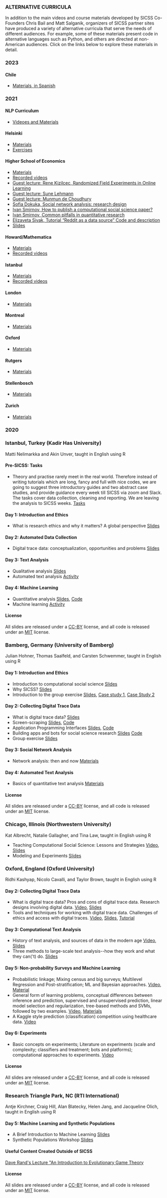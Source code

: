 ### ALTERNATIVE CURRICULA

In addition to the main videos and course materials developed by SICSS Co-Founders Chris Bail and Matt Salganik, organizers of SICSS partner sites have produced a variety of alternative curricula that serve the needs of different audiences. For example, some of these materials present code in alternative languages such as Python, and others are directed at non-American audiences. Click on the links below to explore these materials in detail.

### 2023

#### Chile
- [Materials, in Spanish](https://github.com/ppseguel/sicss-chile-2023)

### 2021

#### NLP Curriculum

- [Videoes and Materials](https://nlp-css-201-tutorials.github.io/nlp-css-201-tutorials/)

#### Helsinki
- [Materials](http://codingsocialscience.org/)
- [Exercises](https://github.com/codingsocialscience/intensive-course)

#### Higher School of Economics
- [Materials](https://sicss.io/2021/hse/schedule) 
- [Recorded videos](https://www.youtube.com/channel/UCZs3cb8xelfGXUfuWdBXGhA)
- [Guest lecture: Rene Kizilcec, Randomized Field Experiments in Online Learning](https://youtu.be/retX_cnW1os)
- [Guest lecture: Sune Lehmann](https://youtu.be/au7jsAad4nY)
- [Guest lecture: Munmun de Choudhury](https://youtu.be/8diSTxPqh80)
- [Sofia Dokuka, Social network analysis: research design](https://youtu.be/tEzUP2XztR8)
- [Ivan Smirnov, How to publish a computational social science paper?](https://youtu.be/GKktvbAsHUY)
- [Ivan Smirnov,  Common pitfalls in quantitative research](https://youtu.be/2M5ZqgIb7_s)
- [Elizaveta Sivak, Tutorial “Reddit as a data source” Code and description](https://sicss.io/2021/materials/hse/reddit_.html)
- [Slides](https://github.com/compsocialscience/summer-institute/blob/master/2021/materials/hse/SICSS%20HSE%202021%20Reddit%20Sivak.pdf)

#### Howard/Mathematica 
- [Materials](https://sicss.io/2021/howard-mathematica/schedule) 
- [Recorded videos](https://www.youtube.com/channel/UCIWamztabv6n47NSBZTYa2g/videos)

#### Istanbul 
- [Materials](https://sicss.io/2021/istanbul/schedule) 
- [Recorded videos](https://www.youtube.com/channel/UCuLtVSsjOcGyI0Rz1rCB5Gg/videos)

#### London
- [Materials](https://sicss.io/2021/london/schedule) 

#### Montreal
- [Materials](https://sicss.io/2021/montreal/schedule) 

#### Oxford
- [Materials](https://github.com/ruettenauer/SICSS-Spatial)

#### Rutgers
- [Materials](https://sicss.io/2021/rutgers/schedule) 

#### Stellenbosch
- [Materials](https://sicss.io/2021/stellenbosch/schedule) 

#### Zurich
- [Materials](https://github.com/computational-social-science-zurich/sicss-zurich)


### 2020 

### Istanbul, Turkey (Kadir Has University)

Matti Nelimarkka and Akin Unver, taught in English using R

#### Pre-SICSS: Tasks
- Theory and practise rarely meet in the real world. Therefore instead of writing tutorials which are long, fancy and full with nice codes, we are going to suggest three introductory guides and two abstract case studies, and provide guidance every week till SICSS via zoom and Slack. The tasks cover data collection, cleaning and reporting. We are leaving the analysis to SICSS weeks. [Tasks](https://github.com/compsocialscience/summer-institute/blob/master/2020/materials/istanbul/pre-SICSS%20tasks.md)

#### Day 1: Introduction and Ethics
- What is research ethics and why it matters? A global perspective [Slides](https://urldefense.proofpoint.com/v2/url?u=https-3A__github.com_compsocialscience_summer-2Dinstitute_raw_master_2019_istanbul_material_ethics.pptx&d=DwIGaQ&c=imBPVzF25OnBgGmVOlcsiEgHoG1i6YHLR0Sj_gZ4adc&r=MT-Z8xM6IWJcuwrMhSS_orYu7NXahq6npuGw-mSN924&m=QEYf9cwWx9lcuK9gAxPyHiaA3al45OOGH5CAesCZG7I&s=B03rM77JvWOqLXC-W6or1m2FdNqeK-8xY-r0gOR0yng&e= )

#### Day 2: Automated Data Collection
- Digital trace data: conceptualization, opportunities and problems [Slides](https://urldefense.proofpoint.com/v2/url?u=https-3A__github.com_compsocialscience_summer-2Dinstitute_raw_master_2019_istanbul_material_digitaltracedata.pptx&d=DwIGaQ&c=imBPVzF25OnBgGmVOlcsiEgHoG1i6YHLR0Sj_gZ4adc&r=MT-Z8xM6IWJcuwrMhSS_orYu7NXahq6npuGw-mSN924&m=QEYf9cwWx9lcuK9gAxPyHiaA3al45OOGH5CAesCZG7I&s=J6BU4fITcag8S5Yxtzs11ILriknUF2TIvEVoVMhNfZk&e= )

#### Day 3: Text Analysis
- Qualitative analysis [Slides](https://urldefense.proofpoint.com/v2/url?u=https-3A__github.com_compsocialscience_summer-2Dinstitute_raw_master_2019_istanbul_material_qualitativeanalysis.pptx&d=DwIGaQ&c=imBPVzF25OnBgGmVOlcsiEgHoG1i6YHLR0Sj_gZ4adc&r=MT-Z8xM6IWJcuwrMhSS_orYu7NXahq6npuGw-mSN924&m=QEYf9cwWx9lcuK9gAxPyHiaA3al45OOGH5CAesCZG7I&s=S9PVOJSf2IpFq2UA7x7b74WgkbBcLz-DQLmC1-yfyVc&e= )
- Automated text analysis [Activity](https://urldefense.proofpoint.com/v2/url?u=https-3A__github.com_compsocialscience_summer-2Dinstitute_raw_master_2019_istanbul_material_activity-5Ftextanalysis.docx&d=DwIGaQ&c=imBPVzF25OnBgGmVOlcsiEgHoG1i6YHLR0Sj_gZ4adc&r=MT-Z8xM6IWJcuwrMhSS_orYu7NXahq6npuGw-mSN924&m=QEYf9cwWx9lcuK9gAxPyHiaA3al45OOGH5CAesCZG7I&s=HordTgqtIOgilyNZE6UuLZ5YhfVlT0_vLsUHvZJdUPk&e= )

#### Day 4: Machine Learning
- Quantitative analysis [Slides](https://urldefense.proofpoint.com/v2/url?u=https-3A__github.com_compsocialscience_summer-2Dinstitute_raw_master_2019_istanbul_material_quantitative.pptx&d=DwIGaQ&c=imBPVzF25OnBgGmVOlcsiEgHoG1i6YHLR0Sj_gZ4adc&r=MT-Z8xM6IWJcuwrMhSS_orYu7NXahq6npuGw-mSN924&m=QEYf9cwWx9lcuK9gAxPyHiaA3al45OOGH5CAesCZG7I&s=T0w4QqUjRT-CFBey83R5P7MEBtzVzfsyQzC9Q-A8o54&e= ), [Code](https://urldefense.proofpoint.com/v2/url?u=https-3A__github.com_compsocialscience_summer-2Dinstitute_blob_master_2019_istanbul_material_Quantitative-2520analysis.ipynb&d=DwIGaQ&c=imBPVzF25OnBgGmVOlcsiEgHoG1i6YHLR0Sj_gZ4adc&r=MT-Z8xM6IWJcuwrMhSS_orYu7NXahq6npuGw-mSN924&m=QEYf9cwWx9lcuK9gAxPyHiaA3al45OOGH5CAesCZG7I&s=AYwBX5Zh7Z7_G152At-6NGMiSF_VGGKde4yJj2-ipNA&e= )
- Machine learning [Activity](https://urldefense.proofpoint.com/v2/url?u=https-3A__github.com_compsocialscience_summer-2Dinstitute_raw_master_2019_istanbul_material_activity-5Fquantitative.docx&d=DwIGaQ&c=imBPVzF25OnBgGmVOlcsiEgHoG1i6YHLR0Sj_gZ4adc&r=MT-Z8xM6IWJcuwrMhSS_orYu7NXahq6npuGw-mSN924&m=QEYf9cwWx9lcuK9gAxPyHiaA3al45OOGH5CAesCZG7I&s=fIxpJntq8rta5cEOhLINk-tq5OG9HdbhFp_ky6Cmt50&e= )

#### License

All slides are released under a <a href="https://urldefense.proofpoint.com/v2/url?u=https-3A__creativecommons.org_licenses_by_4.0_&d=DwIGaQ&c=imBPVzF25OnBgGmVOlcsiEgHoG1i6YHLR0Sj_gZ4adc&r=MT-Z8xM6IWJcuwrMhSS_orYu7NXahq6npuGw-mSN924&m=QEYf9cwWx9lcuK9gAxPyHiaA3al45OOGH5CAesCZG7I&s=fC60_FlQtTz_4mvF0hFmNBgsndqrp2VIhMEeVah65ck&e= ">CC-BY</a> license, and all code is released under an <a href="https://urldefense.proofpoint.com/v2/url?u=https-3A__en.wikipedia.org_wiki_MIT-5FLicense&d=DwIGaQ&c=imBPVzF25OnBgGmVOlcsiEgHoG1i6YHLR0Sj_gZ4adc&r=MT-Z8xM6IWJcuwrMhSS_orYu7NXahq6npuGw-mSN924&m=QEYf9cwWx9lcuK9gAxPyHiaA3al45OOGH5CAesCZG7I&s=dF0Ou8Ou6QMZOpGsjNvJl3VcA-U-ZPk3v8mMvo3Nsh4&e= ">MIT</a> license.

### Bamberg, Germany (University of Bamberg)

Julian Hohner, Thomas Saalfeld, and Carsten Schwemmer, taught in English using R

#### Day 1: Introduction and Ethics
- Introduction to computational social science [Slides](https://urldefense.proofpoint.com/v2/url?u=https-3A__github.com_compsocialscience_summer-2Dinstitute_raw_master_2019_bamberg_materials_day1-2Dethics_02-2Dintro-2Dcomputational-2Dsocial-2Dscience.pdf&d=DwIGaQ&c=imBPVzF25OnBgGmVOlcsiEgHoG1i6YHLR0Sj_gZ4adc&r=MT-Z8xM6IWJcuwrMhSS_orYu7NXahq6npuGw-mSN924&m=QEYf9cwWx9lcuK9gAxPyHiaA3al45OOGH5CAesCZG7I&s=2x6JKjRL5jOzFztsZNEUF042XLxr29I91BQJmvjq1C8&e= )
- Why SICSS? [Slides](https://urldefense.proofpoint.com/v2/url?u=https-3A__github.com_compsocialscience_summer-2Dinstitute_raw_master_2019_bamberg_materials_day1-2Dethics_02-2Dwhy-2Dsicss.pdf&d=DwIGaQ&c=imBPVzF25OnBgGmVOlcsiEgHoG1i6YHLR0Sj_gZ4adc&r=MT-Z8xM6IWJcuwrMhSS_orYu7NXahq6npuGw-mSN924&m=QEYf9cwWx9lcuK9gAxPyHiaA3al45OOGH5CAesCZG7I&s=1OtZOn6JR9AkAEYnZIO18psyPLWd7VmOFW-Tfyg8RBA&e= )
- Introduction to the group exercise [Slides](https://urldefense.proofpoint.com/v2/url?u=https-3A__github.com_compsocialscience_summer-2Dinstitute_raw_master_2019_bamberg_materials_day1-2Dethics_05-2Dintro-2Dgroup-2Dexercise.pdf&d=DwIGaQ&c=imBPVzF25OnBgGmVOlcsiEgHoG1i6YHLR0Sj_gZ4adc&r=MT-Z8xM6IWJcuwrMhSS_orYu7NXahq6npuGw-mSN924&m=QEYf9cwWx9lcuK9gAxPyHiaA3al45OOGH5CAesCZG7I&s=rtI8wPJZwL2e54_B9zo2tz9dt2oHPuVH2_FXPKz8Ws8&e= ), [Case study 1](https://urldefense.proofpoint.com/v2/url?u=https-3A__github.com_compsocialscience_summer-2Dinstitute_raw_master_2019_bamberg_materials_day1-2Dethics_group-2Dexercise_ethics-5Fcase-5Fstudy.pdf&d=DwIGaQ&c=imBPVzF25OnBgGmVOlcsiEgHoG1i6YHLR0Sj_gZ4adc&r=MT-Z8xM6IWJcuwrMhSS_orYu7NXahq6npuGw-mSN924&m=QEYf9cwWx9lcuK9gAxPyHiaA3al45OOGH5CAesCZG7I&s=KqMxCZGuyJERXesFvafLMr8mfLDcbzVCcVk4JzIiV50&e= ), [Case Study 2](https://urldefense.proofpoint.com/v2/url?u=https-3A__github.com_compsocialscience_summer-2Dinstitute_raw_master_2019_bamberg_materials_day1-2Dethics_group-2Dexercise_patreon-2Dcase-2Dstudy.pdf&d=DwIGaQ&c=imBPVzF25OnBgGmVOlcsiEgHoG1i6YHLR0Sj_gZ4adc&r=MT-Z8xM6IWJcuwrMhSS_orYu7NXahq6npuGw-mSN924&m=QEYf9cwWx9lcuK9gAxPyHiaA3al45OOGH5CAesCZG7I&s=PodQecPfWbVLjrrjVFY2G5xo2EXvV3A3wSGzH_4HgOI&e= )

#### Day 2: Collecting Digital Trace Data
- What is digital trace data? [Slides](https://urldefense.proofpoint.com/v2/url?u=https-3A__github.com_compsocialscience_summer-2Dinstitute_raw_master_2019_bamberg_materials_day2-2Ddigital-2Dtrace-2Ddata_02-2Dwhat-2Dist-2Ddigital-2Dtrace-2Ddata.pdf&d=DwIGaQ&c=imBPVzF25OnBgGmVOlcsiEgHoG1i6YHLR0Sj_gZ4adc&r=MT-Z8xM6IWJcuwrMhSS_orYu7NXahq6npuGw-mSN924&m=QEYf9cwWx9lcuK9gAxPyHiaA3al45OOGH5CAesCZG7I&s=cKygRoL1zSDxOEqHH8-STl7TqujKFQVPopSsq7uyyIc&e= )
- Screen-scraping [Slides](https://urldefense.proofpoint.com/v2/url?u=https-3A__github.com_compsocialscience_summer-2Dinstitute_raw_master_2019_bamberg_materials_day2-2Ddigital-2Dtrace-2Ddata_03-2Dscreenscraping.pdf&d=DwIGaQ&c=imBPVzF25OnBgGmVOlcsiEgHoG1i6YHLR0Sj_gZ4adc&r=MT-Z8xM6IWJcuwrMhSS_orYu7NXahq6npuGw-mSN924&m=QEYf9cwWx9lcuK9gAxPyHiaA3al45OOGH5CAesCZG7I&s=5jy2ETfTKTgXpaeCLPpKt9MHPJKhiC58C3Q-q3A9568&e= ), [Code](https://urldefense.proofpoint.com/v2/url?u=https-3A__github.com_compsocialscience_summer-2Dinstitute_raw_master_2019_bamberg_materials_day2-2Ddigital-2Dtrace-2Ddata_03-2Dscreenscraping.Rmd&d=DwIGaQ&c=imBPVzF25OnBgGmVOlcsiEgHoG1i6YHLR0Sj_gZ4adc&r=MT-Z8xM6IWJcuwrMhSS_orYu7NXahq6npuGw-mSN924&m=QEYf9cwWx9lcuK9gAxPyHiaA3al45OOGH5CAesCZG7I&s=N93OncgB2293jagpgoi9bqBDRAtwoJlkqQW4ryPC0E4&e= )
- Application Programming Interfaces [Slides](https://urldefense.proofpoint.com/v2/url?u=https-3A__github.com_compsocialscience_summer-2Dinstitute_raw_master_2019_bamberg_materials_day2-2Ddigital-2Dtrace-2Ddata_04-2Dapis.pdf&d=DwIGaQ&c=imBPVzF25OnBgGmVOlcsiEgHoG1i6YHLR0Sj_gZ4adc&r=MT-Z8xM6IWJcuwrMhSS_orYu7NXahq6npuGw-mSN924&m=QEYf9cwWx9lcuK9gAxPyHiaA3al45OOGH5CAesCZG7I&s=NhF9f2KU4EU8vOlIHKksTEu_iFa8DMPznCdupB9OzWw&e= ), [Code](https://urldefense.proofpoint.com/v2/url?u=https-3A__github.com_compsocialscience_summer-2Dinstitute_raw_master_2019_bamberg_materials_day2-2Ddigital-2Dtrace-2Ddata_04-2Dapis.Rmd&d=DwIGaQ&c=imBPVzF25OnBgGmVOlcsiEgHoG1i6YHLR0Sj_gZ4adc&r=MT-Z8xM6IWJcuwrMhSS_orYu7NXahq6npuGw-mSN924&m=QEYf9cwWx9lcuK9gAxPyHiaA3al45OOGH5CAesCZG7I&s=WilIxJ9nm_gLEr6aBTCLm0tj4AeCrdJdrVHJfOlwGyE&e= )
-  Building apps and bots for social science research [Slides](https://urldefense.proofpoint.com/v2/url?u=https-3A__github.com_compsocialscience_summer-2Dinstitute_raw_master_2019_bamberg_materials_day2-2Ddigital-2Dtrace-2Ddata_05-2Dbots-2Dapps.pdf&d=DwIGaQ&c=imBPVzF25OnBgGmVOlcsiEgHoG1i6YHLR0Sj_gZ4adc&r=MT-Z8xM6IWJcuwrMhSS_orYu7NXahq6npuGw-mSN924&m=QEYf9cwWx9lcuK9gAxPyHiaA3al45OOGH5CAesCZG7I&s=nWkUjJZ_RxHF5qisSvE5mUTAfs4wx6F_MhhZ4ygH7ag&e= ) [Code](https://urldefense.proofpoint.com/v2/url?u=https-3A__github.com_compsocialscience_summer-2Dinstitute_raw_master_2019_bamberg_materials_day2-2Ddigital-2Dtrace-2Ddata_05-2Dbots-2Dapps.Rmd&d=DwIGaQ&c=imBPVzF25OnBgGmVOlcsiEgHoG1i6YHLR0Sj_gZ4adc&r=MT-Z8xM6IWJcuwrMhSS_orYu7NXahq6npuGw-mSN924&m=QEYf9cwWx9lcuK9gAxPyHiaA3al45OOGH5CAesCZG7I&s=WKDPVGGlgcakk3MdoLUo6prn1Ukl3iPMXhHOdcwjdnk&e= )
- Group exercise [Slides](https://urldefense.proofpoint.com/v2/url?u=https-3A__github.com_compsocialscience_summer-2Dinstitute_raw_master_2019_bamberg_materials_day2-2Ddigital-2Dtrace-2Ddata_06-2Dgroup-2Dexercise.pdf&d=DwIGaQ&c=imBPVzF25OnBgGmVOlcsiEgHoG1i6YHLR0Sj_gZ4adc&r=MT-Z8xM6IWJcuwrMhSS_orYu7NXahq6npuGw-mSN924&m=QEYf9cwWx9lcuK9gAxPyHiaA3al45OOGH5CAesCZG7I&s=vJ4OyjZ52I3qCSi5a2djY_z97b3eiTjrPDcnnLDNV-A&e= )

#### Day 3: Social Network Analysis
- Network analysis: then and now [Materials](https://urldefense.proofpoint.com/v2/url?u=https-3A__github.com_compsocialscience_summer-2Dinstitute_tree_master_2019_bamberg_materials_day3-2Dsna&d=DwIGaQ&c=imBPVzF25OnBgGmVOlcsiEgHoG1i6YHLR0Sj_gZ4adc&r=MT-Z8xM6IWJcuwrMhSS_orYu7NXahq6npuGw-mSN924&m=QEYf9cwWx9lcuK9gAxPyHiaA3al45OOGH5CAesCZG7I&s=BGXf2nZ7P0gDDXti0DTHx1kRZrH5IAP9JfGjM7xuTi0&e= )

#### Day 4: Automated Text Analysis
- Basics of quantitative text analysis [Materials](https://urldefense.proofpoint.com/v2/url?u=https-3A__github.com_compsocialscience_summer-2Dinstitute_tree_master_2019_bamberg_materials_day4-2Dtext-2Danalysis&d=DwIGaQ&c=imBPVzF25OnBgGmVOlcsiEgHoG1i6YHLR0Sj_gZ4adc&r=MT-Z8xM6IWJcuwrMhSS_orYu7NXahq6npuGw-mSN924&m=QEYf9cwWx9lcuK9gAxPyHiaA3al45OOGH5CAesCZG7I&s=HaaZgrN5jkutbO99S34J3FWOp1wh7DiC40SXncKquUk&e= )

#### License

All slides are released under a <a href="https://urldefense.proofpoint.com/v2/url?u=https-3A__creativecommons.org_licenses_by_4.0_&d=DwIGaQ&c=imBPVzF25OnBgGmVOlcsiEgHoG1i6YHLR0Sj_gZ4adc&r=MT-Z8xM6IWJcuwrMhSS_orYu7NXahq6npuGw-mSN924&m=QEYf9cwWx9lcuK9gAxPyHiaA3al45OOGH5CAesCZG7I&s=fC60_FlQtTz_4mvF0hFmNBgsndqrp2VIhMEeVah65ck&e= ">CC-BY</a> license, and all code is released under an <a href="https://urldefense.proofpoint.com/v2/url?u=https-3A__en.wikipedia.org_wiki_MIT-5FLicense&d=DwIGaQ&c=imBPVzF25OnBgGmVOlcsiEgHoG1i6YHLR0Sj_gZ4adc&r=MT-Z8xM6IWJcuwrMhSS_orYu7NXahq6npuGw-mSN924&m=QEYf9cwWx9lcuK9gAxPyHiaA3al45OOGH5CAesCZG7I&s=dF0Ou8Ou6QMZOpGsjNvJl3VcA-U-ZPk3v8mMvo3Nsh4&e= ">MIT</a> license.

### Chicago, Illinois (Northwestern University)

Kat Albrecht, Natalie Gallagher, and Tina Law, taught in English using R

- Teaching Computational Social Science: Lessons and Strategies [Video](https://urldefense.proofpoint.com/v2/url?u=https-3A__youtu.be_T5Ix6ud9LWI&d=DwIGaQ&c=imBPVzF25OnBgGmVOlcsiEgHoG1i6YHLR0Sj_gZ4adc&r=MT-Z8xM6IWJcuwrMhSS_orYu7NXahq6npuGw-mSN924&m=QEYf9cwWx9lcuK9gAxPyHiaA3al45OOGH5CAesCZG7I&s=DzYeO62k29RkoLONBtJM4C1RKQ9PKRvq2BfyegMScS8&e= ), [Slides](https://urldefense.proofpoint.com/v2/url?u=https-3A__github.com_compsocialscience_summer-2Dinstitute_blob_master_2019_materials_speaker-2Dslides_Rochelle-5FTerman-5FChicago.pdf&d=DwIGaQ&c=imBPVzF25OnBgGmVOlcsiEgHoG1i6YHLR0Sj_gZ4adc&r=MT-Z8xM6IWJcuwrMhSS_orYu7NXahq6npuGw-mSN924&m=QEYf9cwWx9lcuK9gAxPyHiaA3al45OOGH5CAesCZG7I&s=1pXj3iQJILJKpMSH8Abp513aDZkr_oyydrRruttNKew&e= ) 
- Modeling and Experiments [Slides](https://urldefense.proofpoint.com/v2/url?u=https-3A__github.com_compsocialscience_summer-2Dinstitute_blob_master_2019_materials_speaker-2Dslides_Joshua-5FBecker-5FChicago.pdf&d=DwIGaQ&c=imBPVzF25OnBgGmVOlcsiEgHoG1i6YHLR0Sj_gZ4adc&r=MT-Z8xM6IWJcuwrMhSS_orYu7NXahq6npuGw-mSN924&m=QEYf9cwWx9lcuK9gAxPyHiaA3al45OOGH5CAesCZG7I&s=8tzFDRs8bFoer0pvlZVWvNFW4szMz4zhggI5bd3Ol_g&e= )

### Oxford, England (Oxford University)

Ridhi Kashyap, Nicolo Cavalli, and Taylor Brown, taught in English using R

#### Day 2: Collecting Digital Trace Data

- What is digital trace data? Pros and cons of digital trace data. Research designs involving digital data. [Video](https://urldefense.proofpoint.com/v2/url?u=https-3A__ox.cloud.panopto.eu_Panopto_Pages_Viewer.aspx-3Fid-3D7ed193d1-2D8992-2D4b35-2Dbfad-2Daa6c00fa0ccb&d=DwIGaQ&c=imBPVzF25OnBgGmVOlcsiEgHoG1i6YHLR0Sj_gZ4adc&r=MT-Z8xM6IWJcuwrMhSS_orYu7NXahq6npuGw-mSN924&m=QEYf9cwWx9lcuK9gAxPyHiaA3al45OOGH5CAesCZG7I&s=54jEJrO6P6hI2s1iF2wp5YhuGX743ut31z3msGUbF1o&e= ), [Slides](https://urldefense.proofpoint.com/v2/url?u=https-3A__github.com_compsocialscience_summer-2Dinstitute_raw_master_2019_oxford_materials_ditigal-5Ftrace-5Fdata_kashyap-5Fdigital-5Ftrace-5Fdata.pdf&d=DwIGaQ&c=imBPVzF25OnBgGmVOlcsiEgHoG1i6YHLR0Sj_gZ4adc&r=MT-Z8xM6IWJcuwrMhSS_orYu7NXahq6npuGw-mSN924&m=QEYf9cwWx9lcuK9gAxPyHiaA3al45OOGH5CAesCZG7I&s=Ag0b7xd-5P0qHyj_kpYcjin1RBopRfdD4VPse9CTxH0&e= )
- Tools and techniques for working with digital trace data. Challenges of ethics and access with digital traces. [Video](https://urldefense.proofpoint.com/v2/url?u=https-3A__ox.cloud.panopto.eu_Panopto_Pages_Viewer.aspx-3Fid-3D0402558a-2Daa03-2D411b-2Da2be-2Daa6c00fad8e8&d=DwIGaQ&c=imBPVzF25OnBgGmVOlcsiEgHoG1i6YHLR0Sj_gZ4adc&r=MT-Z8xM6IWJcuwrMhSS_orYu7NXahq6npuGw-mSN924&m=QEYf9cwWx9lcuK9gAxPyHiaA3al45OOGH5CAesCZG7I&s=C8R-IyiwJRW7F9Xq-sDuLQDcWwFlIu8v2TsiNLQDNRg&e= ), [Slides](https://urldefense.proofpoint.com/v2/url?u=https-3A__github.com_compsocialscience_summer-2Dinstitute_raw_master_2019_oxford_materials_ditigal-5Ftrace-5Fdata_kashyap-5Fdigital-5Ftrace-5Fdata-5F2.pdf&d=DwIGaQ&c=imBPVzF25OnBgGmVOlcsiEgHoG1i6YHLR0Sj_gZ4adc&r=MT-Z8xM6IWJcuwrMhSS_orYu7NXahq6npuGw-mSN924&m=QEYf9cwWx9lcuK9gAxPyHiaA3al45OOGH5CAesCZG7I&s=SdXK5KiT1nJcU8Xv8qZVWkqrzQcTtj0YYa8v_VRCNQw&e= ), [Tutorial](https://urldefense.proofpoint.com/v2/url?u=http-3A__htmlpreview.github.io_-3Fhttps-3A__github.com_compsocialscience_summer-2Dinstitute_blob_master_2019_oxford_materials_ditigal-5Ftrace-5Fdata_facebook-5Fmarketing-5Fapi-5Ftutorial.html&d=DwIGaQ&c=imBPVzF25OnBgGmVOlcsiEgHoG1i6YHLR0Sj_gZ4adc&r=MT-Z8xM6IWJcuwrMhSS_orYu7NXahq6npuGw-mSN924&m=QEYf9cwWx9lcuK9gAxPyHiaA3al45OOGH5CAesCZG7I&s=1ysAALHacuUFlKnPxp_rmxVU0EdoRTWSst4T3udTA6U&e= )

#### Day 3: Computational Text Analysis

- History of text analysis, and sources of data in the modern age [Video](https://urldefense.proofpoint.com/v2/url?u=https-3A__ox.cloud.panopto.eu_Panopto_Pages_Viewer.aspx-3Fid-3D806884e7-2D6fd5-2D4782-2Db38f-2Daa6c00fbb930&d=DwIGaQ&c=imBPVzF25OnBgGmVOlcsiEgHoG1i6YHLR0Sj_gZ4adc&r=MT-Z8xM6IWJcuwrMhSS_orYu7NXahq6npuGw-mSN924&m=QEYf9cwWx9lcuK9gAxPyHiaA3al45OOGH5CAesCZG7I&s=JHWlXsgeZ0rNqTELBpHIt-fHauRjvbAdW5E7yztqglc&e= ), [Slides](https://urldefense.proofpoint.com/v2/url?u=https-3A__github.com_compsocialscience_summer-2Dinstitute_raw_master_2019_oxford_materials_computational-5Ftext-5Fanalysis_SICSSOxford2019-5FComputationalTextAnalysis-5FPart1.pdf&d=DwIGaQ&c=imBPVzF25OnBgGmVOlcsiEgHoG1i6YHLR0Sj_gZ4adc&r=MT-Z8xM6IWJcuwrMhSS_orYu7NXahq6npuGw-mSN924&m=QEYf9cwWx9lcuK9gAxPyHiaA3al45OOGH5CAesCZG7I&s=2XFRqiYyb4BL1upJ3z4qEr1QAhmdJIzQoXy4ILluzwY&e= )
- Three methods to large-scale text analysis--how they work and what they can('t) do. [Slides](https://urldefense.proofpoint.com/v2/url?u=https-3A__github.com_compsocialscience_summer-2Dinstitute_raw_master_2019_oxford_materials_computational-5Ftext-5Fanalysis_SICSSOxford2019-5FComputationalTextAnalysis-5FPart2.pdf&d=DwIGaQ&c=imBPVzF25OnBgGmVOlcsiEgHoG1i6YHLR0Sj_gZ4adc&r=MT-Z8xM6IWJcuwrMhSS_orYu7NXahq6npuGw-mSN924&m=QEYf9cwWx9lcuK9gAxPyHiaA3al45OOGH5CAesCZG7I&s=8jjwUNrAK1lq3qWhCtfoL5q2N0024FAAe9AaYRT5RSo&e= )

#### Day 5: Non-probability Surveys and Machine Learning

- Probabilistic linkage; Mixing census and big surveys; Multilevel Regression and Post-stratification; ML and Bayesian approaches. [Video](https://urldefense.proofpoint.com/v2/url?u=https-3A__ox.cloud.panopto.eu_Panopto_Pages_Viewer.aspx-3Fid-3D3032f183-2Dc8e4-2D4e28-2Db8e2-2Daa6c00fcdc7e&d=DwIGaQ&c=imBPVzF25OnBgGmVOlcsiEgHoG1i6YHLR0Sj_gZ4adc&r=MT-Z8xM6IWJcuwrMhSS_orYu7NXahq6npuGw-mSN924&m=QEYf9cwWx9lcuK9gAxPyHiaA3al45OOGH5CAesCZG7I&s=maqgCR-tHnskxaBPKpdTAQl6Q7soBeCz2VWNwsUAcsY&e= ), [Material](https://urldefense.proofpoint.com/v2/url?u=https-3A__github.com_compsocialscience_summer-2Dinstitute_raw_master_2019_oxford_materials_non-5Fprobability-5Fsamples_Summer-5FSchool-5FHandout-5F-5F-5FPrediction-5Fand-5FPost-5FStratification-2D9.pdf&d=DwIGaQ&c=imBPVzF25OnBgGmVOlcsiEgHoG1i6YHLR0Sj_gZ4adc&r=MT-Z8xM6IWJcuwrMhSS_orYu7NXahq6npuGw-mSN924&m=QEYf9cwWx9lcuK9gAxPyHiaA3al45OOGH5CAesCZG7I&s=Z0__nviA7MoaQASdSwysVr5zMeYlPKOz9FRORfkPBMk&e= )
- General form of learning problems, conceptual differences between inference and prediction, supervised and unsupervised prediction, linear model selection and regularization, tree-based methods and SVMs, followed by two examples. [Video](https://urldefense.proofpoint.com/v2/url?u=https-3A__ox.cloud.panopto.eu_Panopto_Pages_Viewer.aspx-3Fid-3Dde40f466-2Da78e-2D4df4-2Dafeb-2Daa6c00fd3936&d=DwIGaQ&c=imBPVzF25OnBgGmVOlcsiEgHoG1i6YHLR0Sj_gZ4adc&r=MT-Z8xM6IWJcuwrMhSS_orYu7NXahq6npuGw-mSN924&m=QEYf9cwWx9lcuK9gAxPyHiaA3al45OOGH5CAesCZG7I&s=5ytg1SsBlv4kQDKjUZzx8MgqUdAQKAKKi_Ifrt9sg9U&e= ), [Materials](https://urldefense.proofpoint.com/v2/url?u=https-3A__crahal.github.io_teaching_MLatSICSS&d=DwIGaQ&c=imBPVzF25OnBgGmVOlcsiEgHoG1i6YHLR0Sj_gZ4adc&r=MT-Z8xM6IWJcuwrMhSS_orYu7NXahq6npuGw-mSN924&m=QEYf9cwWx9lcuK9gAxPyHiaA3al45OOGH5CAesCZG7I&s=kv1x9xPC_wVFHZj742xEnRStM6-AkAyIzx0rYv7GXBE&e= )
- A Kaggle style prediction (classification) competition using healthcare data. [Video](https://urldefense.proofpoint.com/v2/url?u=https-3A__ox.cloud.panopto.eu_Panopto_Pages_Viewer.aspx-3Fid-3Dde40f466-2Da78e-2D4df4-2Dafeb-2Daa6c00fd3936&d=DwIGaQ&c=imBPVzF25OnBgGmVOlcsiEgHoG1i6YHLR0Sj_gZ4adc&r=MT-Z8xM6IWJcuwrMhSS_orYu7NXahq6npuGw-mSN924&m=QEYf9cwWx9lcuK9gAxPyHiaA3al45OOGH5CAesCZG7I&s=5ytg1SsBlv4kQDKjUZzx8MgqUdAQKAKKi_Ifrt9sg9U&e= )

#### Day 6: Experiments

- Basic concepts on experiments; Literature on experiments (scale and complexity; classifiers and treatment; bots and platforms); computational approaches to experiments. [Video](https://urldefense.proofpoint.com/v2/url?u=https-3A__ox.cloud.panopto.eu_Panopto_Pages_Viewer.aspx-3Fid-3D7eaae28e-2D746d-2D430f-2D8336-2Daa6c00fdda3c&d=DwIGaQ&c=imBPVzF25OnBgGmVOlcsiEgHoG1i6YHLR0Sj_gZ4adc&r=MT-Z8xM6IWJcuwrMhSS_orYu7NXahq6npuGw-mSN924&m=QEYf9cwWx9lcuK9gAxPyHiaA3al45OOGH5CAesCZG7I&s=ZH7k3mgM7O3cCeYTvyn8XN-45fshM2jwP6j0hGDNJ3k&e= )

#### License

All slides are released under a <a href="https://urldefense.proofpoint.com/v2/url?u=https-3A__creativecommons.org_licenses_by_4.0_&d=DwIGaQ&c=imBPVzF25OnBgGmVOlcsiEgHoG1i6YHLR0Sj_gZ4adc&r=MT-Z8xM6IWJcuwrMhSS_orYu7NXahq6npuGw-mSN924&m=QEYf9cwWx9lcuK9gAxPyHiaA3al45OOGH5CAesCZG7I&s=fC60_FlQtTz_4mvF0hFmNBgsndqrp2VIhMEeVah65ck&e= ">CC-BY</a> license, and all code is released under an <a href="https://urldefense.proofpoint.com/v2/url?u=https-3A__en.wikipedia.org_wiki_MIT-5FLicense&d=DwIGaQ&c=imBPVzF25OnBgGmVOlcsiEgHoG1i6YHLR0Sj_gZ4adc&r=MT-Z8xM6IWJcuwrMhSS_orYu7NXahq6npuGw-mSN924&m=QEYf9cwWx9lcuK9gAxPyHiaA3al45OOGH5CAesCZG7I&s=dF0Ou8Ou6QMZOpGsjNvJl3VcA-U-ZPk3v8mMvo3Nsh4&e= ">MIT</a> license.

### Research Triangle Park, NC (RTI International)

Antje Kirchner, Craig Hill, Alan Blatecky, Helen Jang, and Jacqueline Olich, taught in English using R

#### Day 5: Machine Learning and Synthetic Populations
- A Brief Introduction to Machine Learning [Slides](https://urldefense.proofpoint.com/v2/url?u=https-3A__github.com_compsocialscience_summer-2Dinstitute_blob_master_2019_materials_speaker-2Dslides_GeorgiyBobashevSlides.pdf&d=DwIGaQ&c=imBPVzF25OnBgGmVOlcsiEgHoG1i6YHLR0Sj_gZ4adc&r=MT-Z8xM6IWJcuwrMhSS_orYu7NXahq6npuGw-mSN924&m=QEYf9cwWx9lcuK9gAxPyHiaA3al45OOGH5CAesCZG7I&s=uWkryCDdu7V3u6jOsm5WIupLiyuIi253DGh26VPf1KA&e= )
- Synthetic Populations Workshop [Slides](https://urldefense.proofpoint.com/v2/url?u=https-3A__github.com_compsocialscience_summer-2Dinstitute_blob_master_2019_materials_speaker-2Dslides_SynthPopSlides.pdf&d=DwIGaQ&c=imBPVzF25OnBgGmVOlcsiEgHoG1i6YHLR0Sj_gZ4adc&r=MT-Z8xM6IWJcuwrMhSS_orYu7NXahq6npuGw-mSN924&m=QEYf9cwWx9lcuK9gAxPyHiaA3al45OOGH5CAesCZG7I&s=5qmYfbG1dhT6WqElZsXIcKf6uomeAH7bdy2L_BkHyeQ&e= )

#### Useful Content Created Outside of SICSS
 
[Dave Rand's Lecture "An Introduction to Evolutionary Game Theory](https://www.youtube.com/watch?v=JkmHKmZE8wY&t=1s&ab_channel=DavidRand)
 
#### License

All slides are released under a <a href="https://urldefense.proofpoint.com/v2/url?u=https-3A__creativecommons.org_licenses_by_4.0_&d=DwIGaQ&c=imBPVzF25OnBgGmVOlcsiEgHoG1i6YHLR0Sj_gZ4adc&r=MT-Z8xM6IWJcuwrMhSS_orYu7NXahq6npuGw-mSN924&m=QEYf9cwWx9lcuK9gAxPyHiaA3al45OOGH5CAesCZG7I&s=fC60_FlQtTz_4mvF0hFmNBgsndqrp2VIhMEeVah65ck&e= ">CC-BY</a> license, and all code is released under an <a href="https://urldefense.proofpoint.com/v2/url?u=https-3A__en.wikipedia.org_wiki_MIT-5FLicense&d=DwIGaQ&c=imBPVzF25OnBgGmVOlcsiEgHoG1i6YHLR0Sj_gZ4adc&r=MT-Z8xM6IWJcuwrMhSS_orYu7NXahq6npuGw-mSN924&m=QEYf9cwWx9lcuK9gAxPyHiaA3al45OOGH5CAesCZG7I&s=dF0Ou8Ou6QMZOpGsjNvJl3VcA-U-ZPk3v8mMvo3Nsh4&e= ">MIT</a> license.



